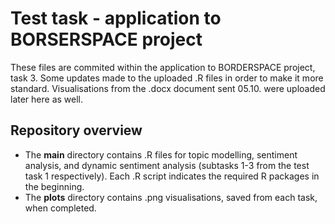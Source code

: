 # Test task - application to BORSERSPACE project
These files are commited within the application to BORDERSPACE project, task 3. 
Some updates made to the uploaded .R files in order to make it more standard.
Visualisations from the .docx document sent 05.10. were uploaded later here as well.

## Repository overview
- The **main** directory contains .R files for topic modelling, sentiment analysis, and dynamic sentiment analysis (subtasks 1-3 from the test task 1 respectively). Each .R script indicates the required R packages in the beginning.
- The **plots** directory contains .png visualisations, saved from each task, when completed.
